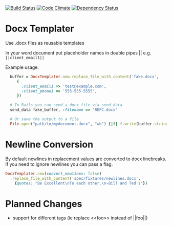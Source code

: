 [![Build Status](https://travis-ci.org/hqmq/docx_templater.png)](https://travis-ci.org/hqmq/docx_templater)
[![Code Climate](https://codeclimate.com/github/hqmq/docx_templater.png)](https://codeclimate.com/github/hqmq/docx_templater)
[![Dependency Status](https://gemnasium.com/hqmq/docx_templater.png)](https://gemnasium.com/hqmq/docx_templater)

Docx Templater
==============

Use .docx files as reusable templates

In your word document put placeholder names in double pipes || e.g. `||client_email1||`

Example usage:
```ruby
  buffer = DocxTemplater.new.replace_file_with_content('fake.docx',
     {
       :client_email1 => 'test@example.com',
       :client_phone1 => '555-555-5555',
     })

  # In Rails you can send a docx file via send_data
  send_data fake_buffer, :filename => 'REPC.docx'

  # Or save the output to a file
  File.open("path/to/mydocument.docx", "wb") {|f| f.write(buffer.string) }
```

Newline Conversion
==================

By default newlines in replacement values are converted to docx linebreaks. If you need to ignore newlines you can pass a flag.

```ruby
DocxTemplater.new(convert_newlines: false)
  .replace_file_with_content('spec/fixtures/newlines.docx',
    {quotes: "Be Excellent\nTo each other.\n~Bill and Ted's"})
```

Planned Changes
===============

* support for different tags (ie replace &lt;&lt;foo&gt;&gt; instead of ||foo||)
